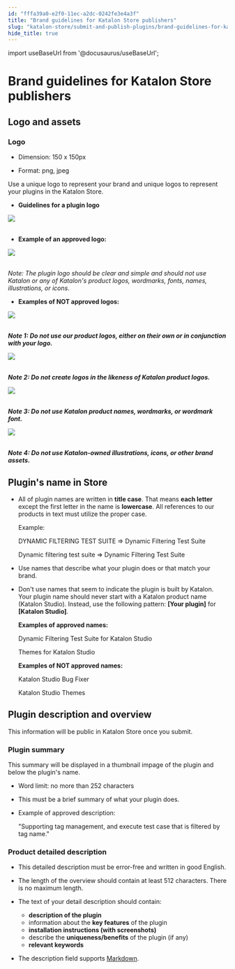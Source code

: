 ```yaml
---
id: "fffa39a0-e2f0-11ec-a2dc-0242fe3e4a3f"
title: "Brand guidelines for Katalon Store publishers"
slug: "katalon-store/submit-and-publish-plugins/brand-guidelines-for-katalon-store-publishers"
hide_title: true
---
```

import useBaseUrl from '@docusaurus/useBaseUrl';

    

# <a id="id_publisher-guidelines" class="anchor_top_offset"/><a id="ariaid-title1" class="anchor_top_offset"/>Brand guidelines for Katalon Store publishers

    
    
  
    

## <a id="id_1" class="anchor_top_offset"/>Logo and assets

    
      
      

### <a id="id_2" class="anchor_top_offset"/>Logo

      
        
<ul xmlns="http://www.w3.org/1999/xhtml" className="ul">   <li className="li">     <p className="p">Dimension: 150 x 150px</p>   </li>   <li className="li">     <p className="p">Format: png, jpeg</p>   </li> </ul> 
        
<p xmlns="http://www.w3.org/1999/xhtml" className="p">Use a unique logo to represent your brand and unique logos to   represent your plugins in the Katalon Store.</p> 
        
<ul xmlns="http://www.w3.org/1999/xhtml" className="ul">   <li className="li">     <strong className="ph b">Guidelines for a plugin logo</strong>   </li> </ul> 
        
<p xmlns="http://www.w3.org/1999/xhtml" className="p">   <img className="image" src={useBaseUrl("https://github.com/katalon-studio/docs-images/raw/master/katalon-store/docs/publisher/guidelines-logo.png")} /><br /><br /> </p> 
        
<ul xmlns="http://www.w3.org/1999/xhtml" className="ul">   <li className="li">     <strong className="ph b">Example of an approved logo:</strong>   </li> </ul> 
        
<p xmlns="http://www.w3.org/1999/xhtml" className="p">   <img className="image" src={useBaseUrl("https://github.com/katalon-studio/docs-images/raw/master/katalon-store/docs/publisher/approved-logo-1.png")} /><br /><br /> </p> 
        
<p xmlns="http://www.w3.org/1999/xhtml" className="p">   <em className="ph i">Note: The plugin logo should be clear and simple and should     not use Katalon or any of Katalon's product logos, wordmarks,     fonts, names, illustrations, or icons.</em> </p> 
        
<ul xmlns="http://www.w3.org/1999/xhtml" className="ul">   <li className="li">     <strong className="ph b">Examples of NOT approved logos:</strong>   </li> </ul> 
        
<p xmlns="http://www.w3.org/1999/xhtml" className="p">   <img className="image" src={useBaseUrl("https://github.com/katalon-studio/docs-images/raw/master/katalon-store/docs/publisher/not-approved-1.png")} /><br /><br /> </p> 
        
<p xmlns="http://www.w3.org/1999/xhtml" className="p">   <strong className="ph b">     <em className="ph i">Note 1: Do not use our product logos, either on       their own or in conjunction with your logo.</em>   </strong> </p> 
        
<p xmlns="http://www.w3.org/1999/xhtml" className="p">   <img className="image" src={useBaseUrl("https://github.com/katalon-studio/docs-images/raw/master/katalon-store/docs/publisher/not-approved-2.png")} /><br /><br /> </p> 
        
<p xmlns="http://www.w3.org/1999/xhtml" className="p">   <strong className="ph b">     <em className="ph i">Note 2: Do not create logos in the likeness of       Katalon product logos.</em>   </strong> </p> 
        
<p xmlns="http://www.w3.org/1999/xhtml" className="p">   <img className="image" src={useBaseUrl("https://github.com/katalon-studio/docs-images/raw/master/katalon-store/docs/publisher/not-approved-3.png")} /><br /><br /> </p> 
        
<p xmlns="http://www.w3.org/1999/xhtml" className="p">   <strong className="ph b">     <em className="ph i">Note 3: Do not use Katalon product names, wordmarks,       or wordmark font.</em>   </strong> </p> 
        
<p xmlns="http://www.w3.org/1999/xhtml" className="p">   <img className="image" src={useBaseUrl("https://github.com/katalon-studio/docs-images/raw/master/katalon-store/docs/publisher/rejected-logo-11.png")} /><br /><br /> </p> 
        
<p xmlns="http://www.w3.org/1999/xhtml" className="p">   <strong className="ph b">     <em className="ph i">Note 4: Do not use Katalon-owned illustrations,       icons, or other brand assets.</em>   </strong> </p> 
      
    
    

## <a id="id_3" class="anchor_top_offset"/>Plugin's name in Store

    
      
<ul xmlns="http://www.w3.org/1999/xhtml" className="ul">   <li className="li">     <p className="p">All of plugin names are written in <strong className="ph b">title case</strong>.       That means <strong className="ph b">each letter</strong> except the first letter in       the name is <strong className="ph b">lowercase</strong>. All references to our       products in text must utilize the proper case.</p>     <p className="p">Example:</p>     <p className="p">DYNAMIC FILTERING TEST SUITE ⇒ Dynamic Filtering Test       Suite</p>     <p className="p">Dynamic filtering test suite ⇒ Dynamic Filtering Test       Suite</p>   </li>   <li className="li">     <p className="p">Use names that describe what your plugin does or that match your       brand.</p>   </li>   <li className="li">     <p className="p">Don't use names that seem to indicate the plugin is built by       Katalon. Your plugin name should never start with a Katalon product       name (Katalon Studio). Instead, use the following pattern:       <strong className="ph b">[Your plugin]</strong> for <strong className="ph b">[Katalon         Studio]</strong>.</p>     <p className="p">       <strong className="ph b">Examples of approved names:</strong>     </p>     <p className="p">Dynamic Filtering Test Suite for Katalon Studio</p>     <p className="p">Themes for Katalon Studio</p>     <p className="p">       <strong className="ph b">Examples of NOT approved names:</strong>     </p>     <p className="p">Katalon Studio Bug Fixer</p>     <p className="p">Katalon Studio Themes</p>   </li> </ul> 
    
  
    

## <a id="id_4" class="anchor_top_offset"/>Plugin description and overview

    
      
<p xmlns="http://www.w3.org/1999/xhtml" className="p">This information will be public in Katalon Store once you   submit.</p> 
    
          
      

### <a id="id_5" class="anchor_top_offset"/>Plugin summary

      
        
<p xmlns="http://www.w3.org/1999/xhtml" className="p">This summary will be displayed in a thumbnail impage of the   plugin and below the plugin's name.</p> 
        
<ul xmlns="http://www.w3.org/1999/xhtml" className="ul">   <li className="li">     <p className="p">Word limit: no more than 252 characters</p>   </li>   <li className="li">     <p className="p">This must be a brief summary of what your plugin does.</p>   </li>   <li className="li">     <p className="p">Example of approved description:</p>     <p className="p">"Supporting tag management, and execute test case that is       filtered by tag name."</p>   </li> </ul> 
      
    
      

### <a id="id_6" class="anchor_top_offset"/>Product detailed description

      
        
<ul xmlns="http://www.w3.org/1999/xhtml" className="ul">   <li className="li">This detailed description must be error-free and written in     good English.</li>   <li className="li">     <p className="p">The length of the overview should contain at least 512       characters. There is no maximum length.</p>   </li>   <li className="li">     <p className="p">The text of your detail description should contain:</p>     <ul className="ul">       <li className="li">         <strong className="ph b">description of the plugin</strong>       </li>       <li className="li">information about the <strong className="ph b">key features</strong> of the         plugin</li>       <li className="li">         <strong className="ph b">installation instructions (with           screenshots)</strong>       </li>       <li className="li">describe the <strong className="ph b">uniqueness/benefits</strong> of the plugin         (if any)</li>       <li className="li">         <strong className="ph b">relevant keywords</strong>       </li>     </ul>   </li>   <li className="li">     <p className="p">The description field supports <a className="xref j-external-link" href="https://github.com/adam-p/markdown-here/wiki/Markdown-Cheatsheet" target="_blank">Markdown</a>.</p>   </li> </ul> 
      
    
